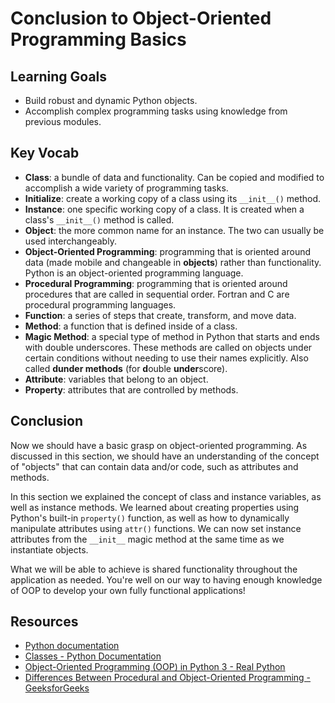 # Conclusion to Object-Oriented Programming Basics

## Learning Goals

- Build robust and dynamic Python objects.
- Accomplish complex programming tasks using knowledge from previous modules.

## Key Vocab

- **Class**: a bundle of data and functionality. Can be copied and modified to
accomplish a wide variety of programming tasks.
- **Initialize**: create a working copy of a class using its `__init__()`
method.
- **Instance**: one specific working copy of a class. It is created when a
class's `__init__()` method is called.
- **Object**: the more common name for an instance. The two can usually be used
interchangeably.
- **Object-Oriented Programming**: programming that is oriented around data
(made mobile and changeable in **objects**) rather than functionality. Python
is an object-oriented programming language.
- **Procedural Programming**: programming that is oriented around procedures
that are called in sequential order. Fortran and C are procedural programming
languages.
- **Function**: a series of steps that create, transform, and move data.
- **Method**: a function that is defined inside of a class.
- **Magic Method**: a special type of method in Python that starts and ends
with double underscores. These methods are called on objects under certain
conditions without needing to use their names explicitly. Also called **dunder
methods** (for **d**ouble **under**score).
- **Attribute**: variables that belong to an object.
- **Property**: attributes that are controlled by methods.

## Conclusion

Now we should have a basic grasp on object-oriented programming. As discussed
in this section, we should have an understanding of the concept of "objects"
that can contain data and/or code, such as attributes and methods.

In this section we explained the concept of class and instance variables, as
well as instance methods. We learned about creating properties using Python's
built-in `property()` function, as well as how to dynamically manipulate
attributes using `attr()` functions. We can now set instance attributes from
the `__init__` magic method at the same time as we instantiate objects.

What we will be able to achieve is shared functionality throughout the
application as needed. You're well on our way to having enough knowledge of OOP
to develop your own fully functional applications!

## Resources

- [Python documentation][python docs]
- [Classes - Python Documentation](https://docs.python.org/3/tutorial/classes.html)
- [Object-Oriented Programming (OOP) in Python 3 - Real Python](https://realpython.com/python3-object-oriented-programming/)
- [Differences Between Procedural and Object-Oriented Programming - GeeksforGeeks](https://www.geeksforgeeks.org/differences-between-procedural-and-object-oriented-programming/#:~:text=Object%2Doriented%20programming%20is%20based,the%20concept%20of%20procedure%20abstraction.)

[python docs]: https://docs.python.org/3/
